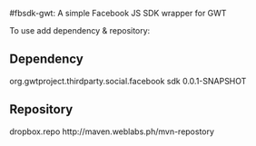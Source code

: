 #fbsdk-gwt: A simple Facebook JS SDK wrapper for GWT

To use add dependency & repository:

Dependency
--------------
<dependency>
    <groupId>org.gwtproject.thirdparty.social.facebook</groupId>
    <artifactId>sdk</artifactId>
    <version>0.0.1-SNAPSHOT</version>
</dependency>

Repository
--------------
<repositories>
    <repository>
        <id>dropbox.repo</id>
        <url>http://maven.weblabs.ph/mvn-repostory</url>
    </repository>
</repositories>
